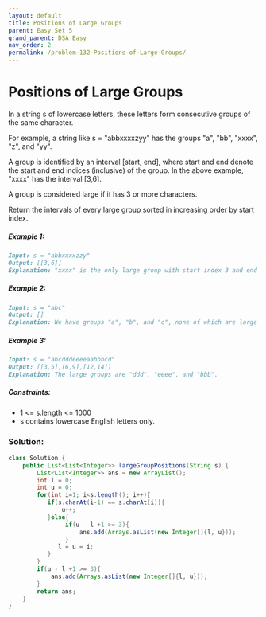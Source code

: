 ```yaml
---
layout: default
title: Positions of Large Groups
parent: Easy Set 5
grand_parent: DSA Easy
nav_order: 2
permalink: /problem-132-Positions-of-Large-Groups/
---
```

# Positions of Large Groups

In a string s of lowercase letters, these letters form consecutive groups of the same character.

For example, a string like s = "abbxxxxzyy" has the groups "a", "bb", "xxxx", "z", and "yy".

A group is identified by an interval [start, end], where start and end denote the start and end indices (inclusive) of the group. In the above example, "xxxx" has the interval [3,6].

A group is considered large if it has 3 or more characters.

Return the intervals of every large group sorted in increasing order by start index.

##### Example 1:
```markdown
Input: s = "abbxxxxzzy"
Output: [[3,6]]
Explanation: "xxxx" is the only large group with start index 3 and end index 6.
```
##### Example 2:
```markdown
Input: s = "abc"
Output: []
Explanation: We have groups "a", "b", and "c", none of which are large groups.
```
##### Example 3:
```markdown
Input: s = "abcdddeeeeaabbbcd"
Output: [[3,5],[6,9],[12,14]]
Explanation: The large groups are "ddd", "eeee", and "bbb".
```
##### Constraints:
* 1 <= s.length <= 1000
* s contains lowercase English letters only.

### Solution:
```java
class Solution {
    public List<List<Integer>> largeGroupPositions(String s) {
        List<List<Integer>> ans = new ArrayList();
        int l = 0;
        int u = 0;
        for(int i=1; i<s.length(); i++){
           if(s.charAt(i-1) == s.charAt(i)){
               u++;
           }else{
                if(u - l +1 >= 3){
                    ans.add(Arrays.asList(new Integer[]{l, u}));
                } 
              l = u = i;
           } 
        }
        if(u - l +1 >= 3){
            ans.add(Arrays.asList(new Integer[]{l, u}));
        } 
        return ans;
    }
}
```